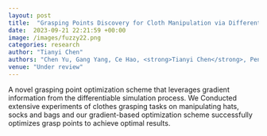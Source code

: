 ```yaml
---
layout: post
title:  "Grasping Points Discovery for Cloth Manipulation via Differentiable Physics-based Simulation"
date:  2023-09-21 22:21:59 +00:00
image: /images/fuzzy22.png
categories: research
author: "Tianyi Chen"
authors: "Chen Yu, Gang Yang, Ce Hao, <strong>Tianyi Chen</strong>, Peng Weikun, Tao Du, Lin Shao"
venue: "Under review"
---
```

A novel grasping
point optimization scheme that leverages gradient information
from the differentiable simulation process. We Conducted extensive experiments of clothes
grasping tasks on manipulating hats, socks and bags and
our gradient-based optimization scheme successfully optimizes
grasp points to achieve optimal results.